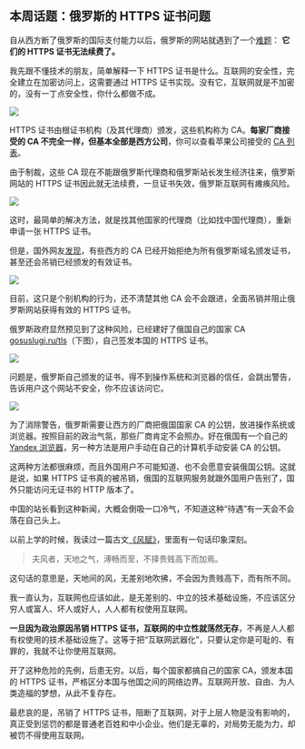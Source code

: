 ## 本周话题：俄罗斯的 HTTPS 证书问题

自从西方断了俄罗斯的国际支付能力以后，俄罗斯的网站就遇到了一个[难题](https://www.bleepingcomputer.com/news/security/russia-creates-its-own-tls-certificate-authority-to-bypass-sanctions/)： **它们的 HTTPS 证书无法续费了。**

我先跟不懂技术的朋友，简单解释一下 HTTPS 证书是什么。互联网的安全性，完全建立在加密访问上，这需要通过 HTTPS 证书实现。没有它，互联网就是不加密的，没有一丁点安全性，你什么都做不成。

![](https://cdn.beekka.com/blogimg/asset/202203/bg2022031102.webp)

HTTPS 证书由根证书机构（及其代理商）颁发，这些机构称为 CA。**每家厂商接受的 CA 不完全一样，但基本全部是西方公司**，你可以查看苹果公司接受的 [CA 列表](https://support.apple.com/en-us/HT212140)。

由于制裁，这些 CA 现在不能跟俄罗斯代理商和俄罗斯站长发生经济往来，俄罗斯网站的 HTTPS 证书因此就无法续费，一旦证书失效，俄罗斯互联网有瘫痪风险。

![](https://cdn.beekka.com/blogimg/asset/202203/bg2022031103.webp)

这时，最简单的解决方法，就是找其他国家的代理商（比如找中国代理商），重新申请一张 HTTPS 证书。

但是，国外网友[发现](https://twitter.com/Scott_Helme/status/1502204103132393472)，有些西方的 CA 已经开始拒绝为所有俄罗斯域名颁发证书，甚至还会吊销已经颁发的有效证书。

![](https://cdn.beekka.com/blogimg/asset/202203/bg2022031105.webp)

目前，这只是个别机构的行为，还不清楚其他 CA 会不会跟进，全面吊销并阻止俄罗斯网站获得有效的 HTTPS 证书。

俄罗斯政府显然预见到了这种风险，已经建好了俄国自己的国家 CA [gosuslugi.ru/tls](https://www.gosuslugi.ru/tls)（下图），自己签发本国的 HTTPS 证书。

![](https://cdn.beekka.com/blogimg/asset/202203/bg2022031106.webp)

问题是，俄罗斯自己颁发的证书，得不到操作系统和浏览器的信任，会跳出警告，告诉用户这个网站不安全，你不应该访问它。

![](https://cdn.beekka.com/blogimg/asset/202203/bg2022031107.webp)

为了消除警告，俄罗斯需要让西方的厂商把俄国国家 CA 的公钥，放进操作系统或浏览器。按照目前的政治气氛，那些厂商肯定不会照办。好在俄国有一个自己的 [Yandex 浏览器](https://browser.yandex.com/)，另一种方法是用户手动在自己的计算机手动安装 CA 的公钥。

这两种方法都很麻烦，而且外国用户不可能知道、也不会愿意安装俄国公钥。这就是说，如果 HTTPS 证书真的被吊销，俄国的互联网服务就跟外国用户告别了，国外只能访问无证书的 HTTP 版本了。

中国的站长看到这种新闻，大概会倒吸一口冷气，不知道这种“待遇”有一天会不会落在自己头上。

以前上学的时候，我读过一篇古文[《风赋》](https://baike.baidu.com/item/%E9%A3%8E%E8%B5%8B/2482215)，里面有一句话印象深刻。

> 夫风者，天地之气，溥畅而至，不择贵贱高下而加焉。

这句话的意思是，天地间的风，无差别地吹拂，不会因为贵贱高下，而有所不同。

我一直认为，互联网也应该如此，是无差别的、中立的技术基础设施，不应该区分穷人或富人、坏人或好人，人人都有权使用互联网。

**一旦因为政治原因吊销 HTTPS 证书，互联网的中立性就荡然无存**，不再是人人都有权使用的技术基础设施了。这等于把“互联网武器化”，只要认定你是可耻的、有罪的，我就不让你使用互联网。

开了这种危险的先例，后患无穷。以后，每个国家都搞自己的国家 CA，颁发本国的 HTTPS 证书，严格区分本国与他国之间的网络边界。互联网开放、自由、为人类造福的梦想，从此不复存在。

最悲哀的是，吊销了 HTTPS 证书，阻断了互联网，对于上层人物是没有影响的，真正受到惩罚的都是普通老百姓和中小企业。他们是无辜的，对局势无能为力，却被罚不得使用互联网。
